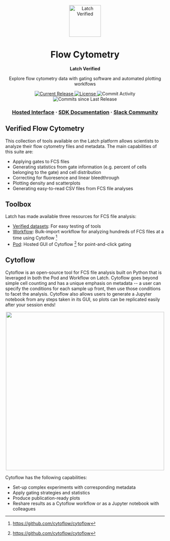 <html>
<p align="center">
  <img src="https://user-images.githubusercontent.com/31255434/182674961-b5b9ce91-ef56-48e7-80d1-cca029d25f78.jpg" alt="Latch Verified" width="100">
</p>

<h1 align="center">
  Flow Cytometry
</h1>

<p align="center">
<strong>
Latch Verified
</strong>
</p>

<p align="center">
  Explore flow cytometry data with gating software and automated plotting worklfows
</p>

<p align="center">
  <a href="https://github.com/latch-verified/bulk-rnaseq/releases/latest">
    <img src="https://img.shields.io/github/release/latch-verified/bulk-rnaseq.svg" alt="Current Release" />
  </a>
  <a href="https://opensource.org/licenses/MIT">
    <img src="https://img.shields.io/badge/LICENSE-MIT-brightgreen.svg" alt="License" />
  </a>
  <img src="https://img.shields.io/github/commit-activity/w/latch-verified/bulk-rnaseq.svg?style=plastic" alt="Commit Activity" />
  <img src="https://img.shields.io/github/commits-since/latch-verified/bulk-rnaseq/latest.svg?style=plastic" alt="Commits since Last Release" />
</p>

<h3 align="center">
  <a href="https://console.latch.bio/explore/66156/info">Hosted Interface</a>
  <span> · </span>
  <a href="https://docs.latch.bio">SDK Documentation</a>
  <span> · </span>
  <a href="https://join.slack.com/t/latchbiosdk/shared_invite/zt-193ibmedi-WB6mBu2GJ2WejUHhxMOuwg">Slack Community</a>
</h3>

</html>

## Verified Flow Cytometry

This collection of tools available on the Latch platform allows scientists to analyze their flow cytometry files and metadata. The main capabilities of this suite are:

* Applying gates to FCS files
* Generating statistics from gate information (e.g. percent of cells belonging to the gate) and cell distribution
* Correcting for fluoresence and linear bleedthrough
* Plotting density and scatterplots
* Generating easy-to-read CSV files from FCS file analyses

## Toolbox

Latch has made available three resources for FCS file analysis:
* [Verified datasets](https://github.com/latchbio/wf-cytoflow/tree/documentation/verified-data): For easy testing of tools
* [Workflow](https://github.com/latchbio/wf-cytoflow/tree/documentation/verified-workflow/wf): Bulk-import workflow for analyzing hundreds of FCS files at a time using Cytoflow [^1]
* [Pod](https://github.com/latchbio/wf-cytoflow/tree/documentation/verified-pod): Hosted GUI of Cytoflow [^1] for point-and-click gating

## Cytoflow

Cytoflow is an open-source tool for FCS file analysis built on Python that is leveraged in both the Pod and Workflow on Latch. Cytoflow goes beyond simple cell counting and has a unique emphasis on metadata -- a user can specify the conditions for each sample up front, then use those conditions to facet the analysis. Cytoflow also allows users to generate a Jupyter notebook from any steps taken in its GUI, so plots can be replicated easily after your session ends!

<html>
<p align="center">
  <img src="https://github.com/latchbio/wf-cytoflow/assets/52743495/2fb34cb0-1831-4c10-8c89-390421cc255e" width="500" height="500">
</p>
</html>

Cytoflow has the following capabilities:
* Set-up complex experiments with corresponding metadata
* Apply gating strategies and statistics
* Produce publication-ready plots 
* Reshare results as a Cytoflow workflow or as a Jupyter notebook with colleagues


[^1]: https://github.com/cytoflow/cytoflow 
